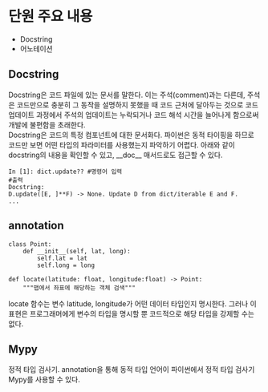 # 단원 주요 내용
- Docstring
- 어노테이션

## Docstring
Docstring은 코드 파일에 있는 문서를 말한다. 이는 주석(comment)과는 다른데, 주석은 코드만으로 충분히 그 동작을 설명하지 못했을 때 코드 근처에 달아두는 것으로 코드 업데이트 과정에서 주석의 업데이트는 누락되거나 코드 해석 시간을 늘어나게 함으로써 개발에 불편함을 초래한다.  
Docstring은 코드의 특정 컴포넌트에 대한 문서화다. 파이썬은 동적 타이핑을 하므로 코드만 보면 어떤 타입의 파라미터를 사용했는지 파악하기 어렵다. 아래와 같이 docstring의 내용을 확인할 수 있고, \_\_doc__ 매서드로도 접근할 수 있다.
```
In [1]: dict.update?? #명령어 입력
#출력
Docstring:
D.update([E, ]**F) -> None. Update D from dict/iterable E and F. 
...
```  

## annotation
```
class Point:
    def __init__(self, lat, long):
        self.lat = lat
        self.long = long

def locate(latitude: float, longitude:float) -> Point:
    """맵에서 좌표에 해당하는 객체 검색"""
```
locate 함수는 변수 latitude, longitude가 어떤 데이터 타입인지 명시한다. 그러나 이 표현은 프로그래머에게 변수의 타입을 명시할 뿐 코드적으로 해당 타입을 강제할 수는 없다.

## Mypy
정적 타입 검사기. annotation을 통해 동적 타입 언어이 파이썬에서 정적 타입 검사기 Mypy를 사용할 수 있다.

